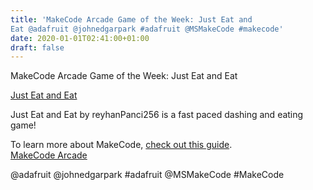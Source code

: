 ```yaml
---
title: 'MakeCode Arcade Game of the Week: Just Eat and
Eat @adafruit @johnedgarpark #adafruit @MSMakeCode #makecode'
date: 2020-01-01T02:41:00+01:00
draft: false
---
```


MakeCode Arcade Game of the Week: Just Eat and Eat

[Just Eat and Eat](https://forum.makecode.com/t/just-eat-and-eat-update-v2-1/914)

Just Eat and Eat by reyhanPanci256 is a fast paced dashing and eating game!

To learn more about MakeCode, [check out this guide](https://learn.adafruit.com/makecode).  
[MakeCode Arcade](https://arcade.makecode.com)

@adafruit @johnedgarpark #adafruit @MSMakeCode #MakeCode